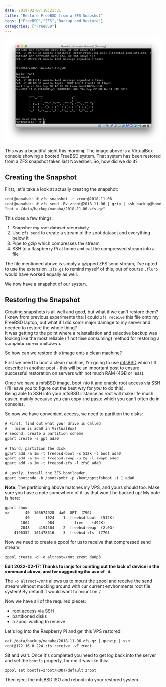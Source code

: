```yaml
---
date: 2019-02-07T10:21:31
title: "Restore FreeBSD from a ZFS Snapshot"
tags: ["FreeBSD","ZFS","Backup and Restore"]
categories: ["FreeBSD"]
---
```


![alt text](success.png "VirtualBox console with VPS booting inside")

This was a beautiful sight this morning.  The image above is a VirtualBox console showing a booted FreeBSD system.  That system has been restored from a ZFS snapshot taken last November.  So, how did we do it?

## Creating the Snapshot

First, let's take a look at actually creating the snapshot:

```
root@manaha:~ # zfs snapshot -r zroot@2018-11-06
root@manaha:~ # zfs send -Rv zroot@2018-11-06 | gzip | ssh backup@home "cat > /data/backup/manaha/2018-11-06.zfs.gz"  
```

This does a few things:

1. Snapshot my root dataset recursively
2. Use `zfs send` to create a stream of the zoot dataset and everything below it
3. Pipe to gzip which compresses the stream
4. SSH to a Raspberry Pi at home and cat the compressed stream into a file

The file mentioned above is simply a gzipped ZFS send stream, I've opted to use the extension `.zfs.gz` to remind myself of this, but of course `.flurb` would have worked equally as well.

We now have a snapshot of our system.

## Restoring the Snapshot

Creating snapshots is all well and good, but what if we can't restore them?  
I knew from previous experiments that I could `zfs receive` this file onto my FreeBSD laptop, but what if I did some major damage to my server and needed to restore the whole thing?  
It was getting to the point where a reinstallation and selective backup was looking like the most reliable (if not time consuming) method for restoring a complete server meltdown.

So how can we restore this image onto a clean machine?

First we need to boot a clean machine, I'm going to use [mfsBSD](https://mfsbsd.vx.sk) which I'll describe in [another post](/2019/02/07/setting-up-mfsbsd-for-receiving-zfs-snapshots-on-systems-with-low-memory/) - this will be an important post to ensure successful restoration on servers with not much RAM (4GB or less).

Once we have a mfsBSD image, boot into it and enable root access via SSH (I'll leave you to figure out the best way for *you* to do this).  
Being able to SSH into your mfsBSD instance as root will make life much easier, mainly because you can copy and paste which you can't often do in consoles.

So now we have convenient access, we need to partition the disks:

```
# First, find out what your drive is called
#   (mine is ada0 in VirtualBox)
# Second, create a partition scheme
gpart create -s gpt ada0

# Third, partition the disk
gpart add -a 1m -t freebsd-boot -s 512k -l boot ada0
gpart add -a 1m -t freebsd-swap -s 2g -l swap0 ada0
gpart add -a 1m -t freebsd-zfs -l zfs0 ada0

# Lastly, install the ZFS bootloader
gpart bootcode -b /boot/pmbr -p /boot/gptzfsboot -i 1 ada0
```

**Note**: The partitioning above matches my VPS, and yours should too.  Make sure you have a note somewhere of it, as that won't be backed up! My note is here:

```
gpart show
=>       40  165674928  da0  GPT  (79G)
         40       1024    1  freebsd-boot  (512K)
       1064        984       - free -  (492K)
       2048    4194304    2  freebsd-swap  (2.0G)
    4196352  161478616    3  freebsd-zfs  (77G)
```

Now we need to create a zpool for us to receive that compressed send stream:

```
zpool create -d -o altroot=/mnt zroot da0p3
```

**Edit 2022-02-17: Thanks to ianjs for pointing out the lack of device in the command above, and for suggesting the use of `-d`.**

The `-o altroot=/mnt` allows us to mount the zpool and receive the send stream without mucking around with our current environments root file system!  By default it would want to mount on `/`

Now we have all of the required pieces:

* root access via SSH
* partitioned disks
* a zpool waiting to receive

Let's log into the Raspberry Pi and get this VPS restored!

```
cat /data/backup/manaha/2018-11-06.zfs.gz | gunzip | ssh root@172.16.0.224 zfs receive -vF zroot
```

Sit and wait.  Once it's completed you need to get log back into the server and set the `bootfs` property, for me it was like this:

```
zpool set bootfs=zroot/ROOT/default zroot
```

Then eject the mfsBSD ISO and reboot into your restored system.

